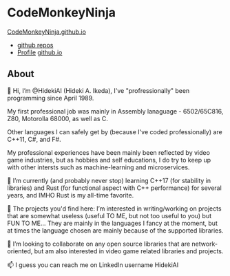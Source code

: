 # CodeMonkeyNinja

[CodeMonkeyNinja.github.io](https://CodeMonkeyNinja.github.io)

- [github repos](https://github.com/CodeMonkeyNinja)
- [Profile](https://github.com/HidekiAI)  [github.io](https://hidekiai.github.io/)


## About

👋 Hi, I’m @HidekiAI (Hideki A. Ikeda), I've "profressionally" been programming since April 1989.

My first professional job was mainly in Assembly lanaguage - 6502/65C816, Z80, Motorolla 68000, as well as C.

Other languages I can safely get by (because I've coded professionally) are C++11, C#, and F#.

My professional experiences have been mainly been reflected by video game industries, but as hobbies and self educations, I do try to keep up with other intersts such as machine-learning and microservices.

🌱 I’m currently (and probably never stop) learning C++17 (for stability in libraries) and Rust (for functional aspect with C++ performance) for several years, and IMHO Rust is my all-time favorite.

👀 The projects you'd find here: I’m interested in writing/working on projects that are somewhat useless (useful TO ME, but not too useful to you) but FUN TO ME... They are mainly in the languages I fancy at the moment, but at times the language chosen are mainly because of the supported libraries.

💞️ I’m looking to collaborate on any open source libraries that are network-oriented, but am also interested in video game related libraries and projects.

📫 I guess you can reach me on LinkedIn username HidekiAI
